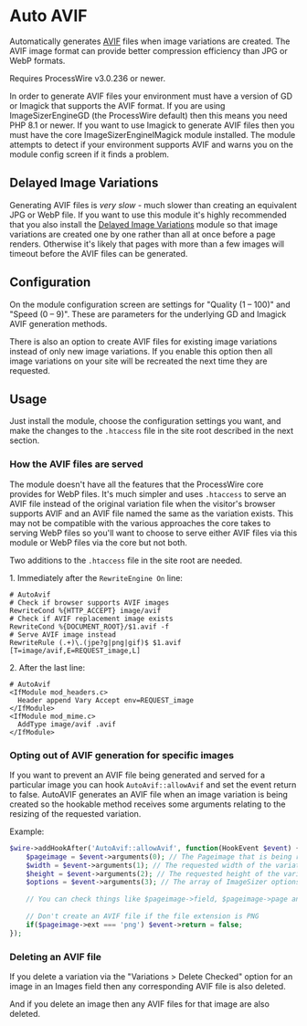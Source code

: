 # Auto AVIF

Automatically generates [AVIF](https://en.wikipedia.org/wiki/AVIF) files when image variations are created. The AVIF image format can provide better compression efficiency than JPG or WebP formats.

Requires ProcessWire v3.0.236 or newer. 

In order to generate AVIF files your environment must have a version of GD or Imagick that supports the AVIF format. If you are using ImageSizerEngineGD (the ProcessWire default) then this means you need PHP 8.1 or newer. If you want to use Imagick to generate AVIF files then you must have the core ImageSizerEngineIMagick module installed. The module attempts to detect if your environment supports AVIF and warns you on the module config screen if it finds a problem.

## Delayed Image Variations

Generating AVIF files is *very slow* - much slower than creating an equivalent JPG or WebP file. If you want to use this module it's highly recommended that you also install the [Delayed Image Variations](https://processwire.com/modules/delayed-image-variations/) module so that image variations are created one by one rather than all at once before a page renders. Otherwise it's likely that pages with more than a few images will timeout before the AVIF files can be generated.

## Configuration

On the module configuration screen are settings for "Quality (1 – 100)" and "Speed (0 – 9)". These are parameters for the underlying GD and Imagick AVIF generation methods.

There is also an option to create AVIF files for existing image variations instead of only new image variations. If you enable this option then all image variations on your site will be recreated the next time they are requested.

## Usage

Just install the module, choose the configuration settings you want, and make the changes to the `.htaccess` file in the site root described in the next section.

### How the AVIF files are served

The module doesn't have all the features that the ProcessWire core provides for WebP files. It's much simpler and uses `.htaccess` to serve an AVIF file instead of the original variation file when the visitor's browser supports AVIF and an AVIF file named the same as the variation exists. This may not be compatible with the various approaches the core takes to serving WebP files so you'll want to choose to serve either AVIF files via this module or WebP files via the core but not both.

Two additions to the `.htaccess` file in the site root are needed.

1\. Immediately after the `RewriteEngine On` line:

```
# AutoAvif
# Check if browser supports AVIF images
RewriteCond %{HTTP_ACCEPT} image/avif
# Check if AVIF replacement image exists
RewriteCond %{DOCUMENT_ROOT}/$1.avif -f
# Serve AVIF image instead
RewriteRule (.+)\.(jpe?g|png|gif)$ $1.avif [T=image/avif,E=REQUEST_image,L]
```

2\. After the last line:

```
# AutoAvif
<IfModule mod_headers.c>
  Header append Vary Accept env=REQUEST_image
</IfModule>
<IfModule mod_mime.c>
  AddType image/avif .avif
</IfModule>
```

### Opting out of AVIF generation for specific images

If you want to prevent an AVIF file being generated and served for a particular image you can hook `AutoAvif::allowAvif` and set the event return to false. AutoAVIF generates an AVIF file when an image variation is being created so the hookable method receives some arguments relating to the resizing of the requested variation.

Example:

```php
$wire->addHookAfter('AutoAvif::allowAvif', function(HookEvent $event) {
    $pageimage = $event->arguments(0); // The Pageimage that is being resized
    $width = $event->arguments(1); // The requested width of the variation 
    $height = $event->arguments(2); // The requested height of the variation 
    $options = $event->arguments(3); // The array of ImageSizer options supplied
    
    // You can check things like $pageimage->field, $pageimage->page and $pageimage->ext here...
    
    // Don't create an AVIF file if the file extension is PNG
    if($pageimage->ext === 'png') $event->return = false;
});
```

### Deleting an AVIF file

If you delete a variation via the "Variations > Delete Checked" option for an image in an Images field then any corresponding AVIF file is also deleted.

And if you delete an image then any AVIF files for that image are also deleted.
